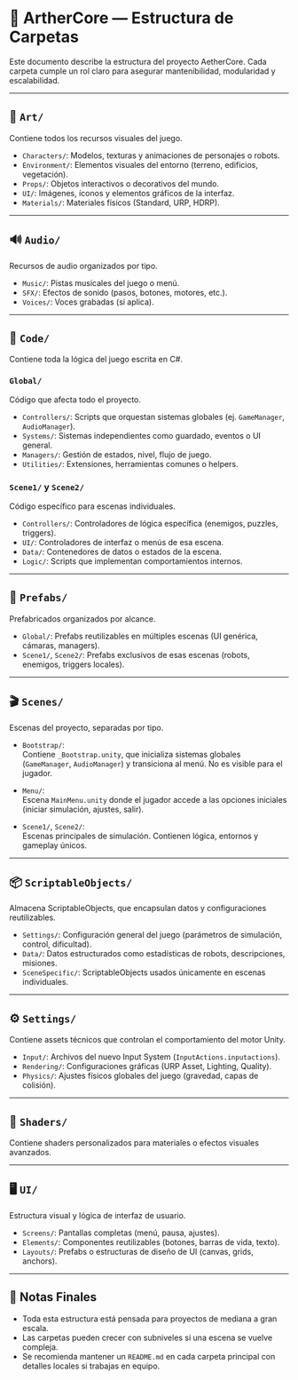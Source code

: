 # 📁 ArtherCore — Estructura de Carpetas

Este documento describe la estructura del proyecto AetherCore. Cada carpeta cumple un rol claro para asegurar mantenibilidad, modularidad y escalabilidad.

---

## 🎨 `Art/`

Contiene todos los recursos visuales del juego.

- `Characters/`: Modelos, texturas y animaciones de personajes o robots.
- `Environment/`: Elementos visuales del entorno (terreno, edificios, vegetación).
- `Props/`: Objetos interactivos o decorativos del mundo.
- `UI/`: Imágenes, íconos y elementos gráficos de la interfaz.
- `Materials/`: Materiales físicos (Standard, URP, HDRP).

---

## 🔊 `Audio/`

Recursos de audio organizados por tipo.

- `Music/`: Pistas musicales del juego o menú.
- `SFX/`: Efectos de sonido (pasos, botones, motores, etc.).
- `Voices/`: Voces grabadas (si aplica).

---

## 🧠 `Code/`

Contiene toda la lógica del juego escrita en C#.

### `Global/`  
Código que afecta todo el proyecto.

- `Controllers/`: Scripts que orquestan sistemas globales (ej. `GameManager`, `AudioManager`).
- `Systems/`: Sistemas independientes como guardado, eventos o UI general.
- `Managers/`: Gestión de estados, nivel, flujo de juego.
- `Utilities/`: Extensiones, herramientas comunes o helpers.

### `Scene1/` y `Scene2/`  
Código específico para escenas individuales.

- `Controllers/`: Controladores de lógica específica (enemigos, puzzles, triggers).
- `UI/`: Controladores de interfaz o menús de esa escena.
- `Data/`: Contenedores de datos o estados de la escena.
- `Logic/`: Scripts que implementan comportamientos internos.

---

## 🧱 `Prefabs/`

Prefabricados organizados por alcance.

- `Global/`: Prefabs reutilizables en múltiples escenas (UI genérica, cámaras, managers).
- `Scene1/`, `Scene2/`: Prefabs exclusivos de esas escenas (robots, enemigos, triggers locales).

---

## 🎬 `Scenes/`

Escenas del proyecto, separadas por tipo.

- `Bootstrap/`:  
  Contiene `_Bootstrap.unity`, que inicializa sistemas globales (`GameManager`, `AudioManager`) y transiciona al menú. No es visible para el jugador.

- `Menu/`:  
  Escena `MainMenu.unity` donde el jugador accede a las opciones iniciales (iniciar simulación, ajustes, salir).

- `Scene1/`, `Scene2/`:  
  Escenas principales de simulación. Contienen lógica, entornos y gameplay únicos.

---

## 📦 `ScriptableObjects/`

Almacena ScriptableObjects, que encapsulan datos y configuraciones reutilizables.

- `Settings/`: Configuración general del juego (parámetros de simulación, control, dificultad).
- `Data/`: Datos estructurados como estadísticas de robots, descripciones, misiones.
- `SceneSpecific/`: ScriptableObjects usados únicamente en escenas individuales.

---

## ⚙️ `Settings/`

Contiene assets técnicos que controlan el comportamiento del motor Unity.

- `Input/`: Archivos del nuevo Input System (`InputActions.inputactions`).
- `Rendering/`: Configuraciones gráficas (URP Asset, Lighting, Quality).
- `Physics/`: Ajustes físicos globales del juego (gravedad, capas de colisión).

---

## 🎨 `Shaders/`

Contiene shaders personalizados para materiales o efectos visuales avanzados.

---

## 🖥️ `UI/`

Estructura visual y lógica de interfaz de usuario.

- `Screens/`: Pantallas completas (menú, pausa, ajustes).
- `Elements/`: Componentes reutilizables (botones, barras de vida, texto).
- `Layouts/`: Prefabs o estructuras de diseño de UI (canvas, grids, anchors).

---

## 📌 Notas Finales

- Toda esta estructura está pensada para proyectos de mediana a gran escala.
- Las carpetas pueden crecer con subniveles si una escena se vuelve compleja.
- Se recomienda mantener un `README.md` en cada carpeta principal con detalles locales si trabajas en equipo.

